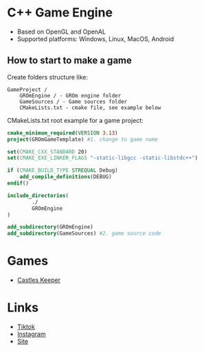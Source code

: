 # C++ Game Engine
- Based on OpenGL and OpenAL
- Supported platforms: Windows, Linux, MacOS, Android

## How to start to make a game
Create folders structure like:
```text
GameProject /
    GROmEngine / - GROm engine folder
    GameSources / - Game sources folder
    CMakeLists.txt - cmake file, see example below
```
CMakeLists.txt root example for a game project:

```cmake
cmake_minimum_required(VERSION 3.13)
project(GROmGameTemplate) #1. change to game name

set(CMAKE_CXX_STANDARD 20)
set(CMAKE_EXE_LINKER_FLAGS "-static-libgcc -static-libstdc++")

if (CMAKE_BUILD_TYPE STREQUAL Debug)
    add_compile_definitions(DEBUG)
endif()

include_directories(
        ./
        GROmEngine
)

add_subdirectory(GROmEngine)
add_subdirectory(GameSources) #2. game source code
```
# Games
- [Castles Keeper](https://play.google.com/store/apps/details?id=com.grom.castleskeeper)

# Links
- [Tiktok](https://www.tiktok.com/@gromgames)
- [Instagram](https://www.instagram.com/gromgamesstudio)
- [Site](https://grom-games.com)

